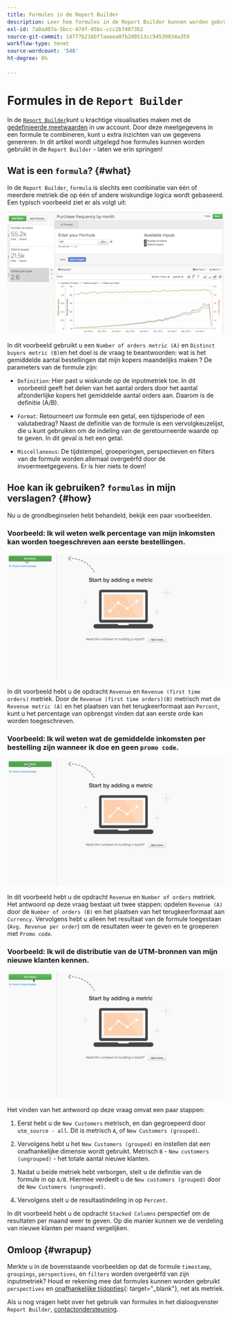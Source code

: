 ```yaml
---
title: Formules in de Report Builder
description: Leer hoe formules in de Report Builder kunnen worden gebruikt.
exl-id: 7a0ad07a-5bcc-474f-95bc-ccc2b74073b2
source-git-commit: 14777b216bf7aaeea0fb2d0513cc94539034a359
workflow-type: tm+mt
source-wordcount: '548'
ht-degree: 0%

---
```


# Formules in de `Report Builder`

In de [`Report Builder`](../../tutorials/using-visual-report-builder.md)kunt u krachtige visualisaties maken met de [gedefinieerde meetwaarden](../../data-user/reports/ess-manage-data-metrics.md) in uw account. Door deze meetgegevens in een formule te combineren, kunt u extra inzichten van uw gegevens genereren. In dit artikel wordt uitgelegd hoe formules kunnen worden gebruikt in de `Report Builder` - laten we erin springen!

## Wat is een `formula`? {#what}

In de `Report Builder`, `formula` is slechts een combinatie van één of meerdere metriek die op één of andere wiskundige logica wordt gebaseerd. Een typisch voorbeeld ziet er als volgt uit:

![](../../assets/formula-example.png)

In dit voorbeeld gebruikt u een `Number of orders metric (A)` en `Distinct buyers metric (B)`en het doel is de vraag te beantwoorden: wat is het gemiddelde aantal bestellingen dat mijn kopers maandelijks maken ? De parameters van de formule zijn:

* `Definition`: Hier past u wiskunde op de inputmetriek toe. In dit voorbeeld geeft het delen van het aantal orders door het aantal afzonderlijke kopers het gemiddelde aantal orders aan. Daarom is de definitie (A/B).

* `Format`: Retourneert uw formule een getal, een tijdsperiode of een valutabedrag? Naast de definitie van de formule is een vervolgkeuzelijst, die u kunt gebruiken om de indeling van de geretourneerde waarde op te geven. In dit geval is het een getal.

* `Miscellaneous`: De tijdstempel, groeperingen, perspectieven en filters van de formule worden allemaal overgeërfd door de invoermeetgegevens. Er is hier niets te doen!

## Hoe kan ik gebruiken? `formulas` in mijn verslagen? {#how}

Nu u de grondbeginselen hebt behandeld, bekijk een paar voorbeelden.

### Voorbeeld: Ik wil weten welk percentage van mijn inkomsten kan worden toegeschreven aan eerste bestellingen.

![Het gebruiken van formules om het percentage van opbrengst te vinden die aan eerste-tijdorden wordt toegeschreven](../../assets/first_time_orders.gif)

In dit voorbeeld hebt u de opdracht `Revenue` en `Revenue (first time orders)` metriek. Door de `Revenue (first time orders)(B)` metrisch met de `Revenue metric (A)` en het plaatsen van het terugkeerformaat aan `Percent`, kunt u het percentage van opbrengst vinden dat aan eerste orde kan worden toegeschreven.

### Voorbeeld: Ik wil weten wat de gemiddelde inkomsten per bestelling zijn wanneer ik doe en geen `promo code`.

![Het gebruiken van formules om de gemiddelde opbrengst per orde met en zonder bevorderingscodes te vinden](../../assets/promo_code.gif)

In dit voorbeeld hebt u de opdracht `Revenue` en `Number of orders` metriek. Het antwoord op deze vraag bestaat uit twee stappen: opdelen `Revenue (A)` door de `Number of orders (B)` en het plaatsen van het terugkeerformaat aan `Currency`. Vervolgens hebt u alleen het resultaat van de formule toegestaan (`Avg. Revenue per order`) om de resultaten weer te geven en te groeperen met `Promo code`.

### Voorbeeld: Ik wil de distributie van de UTM-bronnen van mijn nieuwe klanten kennen.

![Formules gebruiken om de distributie van UTM-bronnen van nieuwe klanten te vinden](../../assets/distro.gif)

Het vinden van het antwoord op deze vraag omvat een paar stappen:

1. Eerst hebt u de `New Customers` metrisch, en dan gegroepeerd door `utm_source - all`. Dit is metrisch `A`, of `New Customers (grouped)`.

1. Vervolgens hebt u het `New Customers (grouped)` en instellen dat een onafhankelijke dimensie wordt gebruikt. Metrisch `B` - `New customers (ungrouped)` - het totale aantal nieuwe klanten.

1. Nadat u beide metriek hebt verborgen, stelt u de definitie van de formule in op `A/B`. Hiermee verdeelt u de `New customers (grouped)` door de `New Customers (ungrouped)`.

1. Vervolgens stelt u de resultaatindeling in op `Percent`.

In dit voorbeeld hebt u de opdracht `Stacked Columns` perspectief om de resultaten per maand weer te geven. Op die manier kunnen we de verdeling van nieuwe klanten per maand vergelijken.

## Omloop {#wrapup}

Merkte u in de bovenstaande voorbeelden op dat de formule `timestamp`, `groupings`, `perspectives`, en `filters` worden overgeërfd van zijn inputmetriek? Houd er rekening mee dat formules kunnen worden gebruikt `perspectives` en [onafhankelijke tijdopties](../../tutorials/time-options-visual-rpt-bldr.md){: target=&quot;_blank&quot;}, net als metriek.

Als u nog vragen hebt over het gebruik van formules in het dialoogvenster `Report Builder`, [contactondersteuning](https://experienceleague.adobe.com/docs/commerce-knowledge-base/kb/troubleshooting/miscellaneous/mbi-service-policies.html?lang=en).
